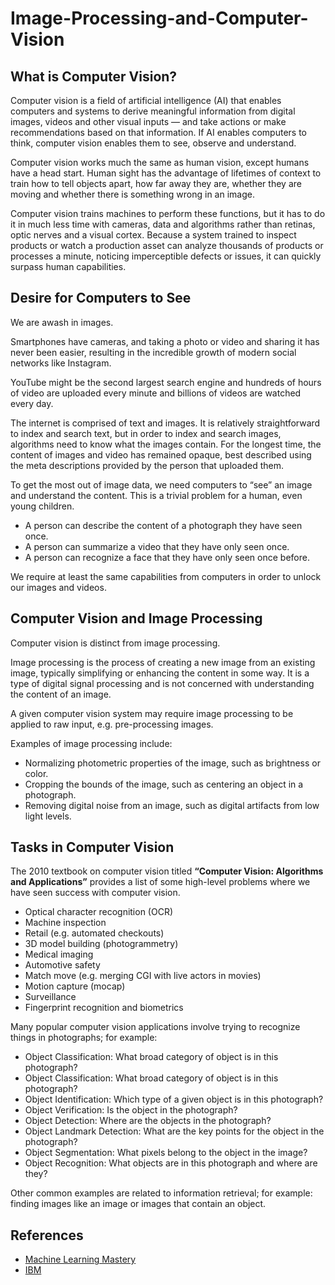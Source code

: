 # Image-Processing-and-Computer-Vision

## What is Computer Vision?
Computer vision is a field of artificial intelligence (AI) that enables computers and systems to derive meaningful information from digital images, videos and other visual inputs — and take actions or make recommendations based on that information. If AI enables computers to think, computer vision enables them to see, observe and understand.

Computer vision works much the same as human vision, except humans have a head start. Human sight has the advantage of lifetimes of context to train how to tell objects apart, how far away they are, whether they are moving and whether there is something wrong in an image.

Computer vision trains machines to perform these functions, but it has to do it in much less time with cameras, data and algorithms rather than retinas, optic nerves and a visual cortex. Because a system trained to inspect products or watch a production asset can analyze thousands of products or processes a minute, noticing imperceptible defects or issues, it can quickly surpass human capabilities.

## Desire for Computers to See

We are awash in images.

Smartphones have cameras, and taking a photo or video and sharing it has never been easier, resulting in the incredible growth of modern social networks like Instagram.

YouTube might be the second largest search engine and hundreds of hours of video are uploaded every minute and billions of videos are watched every day.

The internet is comprised of text and images. It is relatively straightforward to index and search text, but in order to index and search images, algorithms need to know what the images contain. For the longest time, the content of images and video has remained opaque, best described using the meta descriptions provided by the person that uploaded them.

To get the most out of image data, we need computers to “see” an image and understand the content.
This is a trivial problem for a human, even young children.

* A person can describe the content of a photograph they have seen once.
* A person can summarize a video that they have only seen once.
* A person can recognize a face that they have only seen once before.

We require at least the same capabilities from computers in order to unlock our images and videos.

## Computer Vision and Image Processing

Computer vision is distinct from image processing.

Image processing is the process of creating a new image from an existing image, typically simplifying or enhancing the content in some way. It is a type of digital signal processing and is not concerned with understanding the content of an image.

A given computer vision system may require image processing to be applied to raw input, e.g. pre-processing images.

Examples of image processing include:

* Normalizing photometric properties of the image, such as brightness or color.
* Cropping the bounds of the image, such as centering an object in a photograph.
* Removing digital noise from an image, such as digital artifacts from low light levels.

## Tasks in Computer Vision

The 2010 textbook on computer vision titled **“Computer Vision: Algorithms and Applications”** provides a list of some high-level problems where we have seen success with computer vision.

* Optical character recognition (OCR)
* Machine inspection
* Retail (e.g. automated checkouts)
* 3D model building (photogrammetry)
* Medical imaging
* Automotive safety
* Match move (e.g. merging CGI with live actors in movies)
* Motion capture (mocap)
* Surveillance
* Fingerprint recognition and biometrics

Many popular computer vision applications involve trying to recognize things in photographs; for example:

* Object Classification: What broad category of object is in this photograph?
* Object Classification: What broad category of object is in this photograph?
* Object Identification: Which type of a given object is in this photograph?
* Object Verification: Is the object in the photograph?
* Object Detection: Where are the objects in the photograph?
* Object Landmark Detection: What are the key points for the object in the photograph?
* Object Segmentation: What pixels belong to the object in the image?
* Object Recognition: What objects are in this photograph and where are they?

Other common examples are related to information retrieval; for example: finding images like an image or images that contain an object.

## References

* [Machine Learning Mastery](https://machinelearningmastery.com/what-is-computer-vision/)
* [IBM](https://www.ibm.com/topics/computer-vision#:~:text=Computer%20vision%20is%20a%20field,recommendations%20based%20on%20that%20information.)
